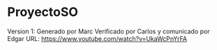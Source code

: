 # ProyectoSO
Version 1: Generado por Marc Verificado por Carlos y comunicado por Edgar
URL: https://www.youtube.com/watch?v=UkaWcPnYrFA
